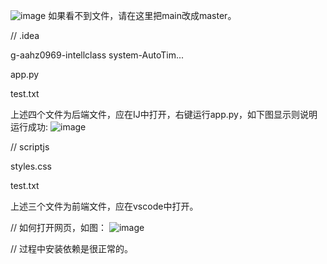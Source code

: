 ![image](https://github.com/user-attachments/assets/c4a46f36-51e9-47e1-ab54-b7aab0c51d91)
如果看不到文件，请在这里把main改成master。

//
.idea

g-aahz0969-intellclass system-AutoTim...

app.py

test.txt

上述四个文件为后端文件，应在IJ中打开，右键运行app.py，如下图显示则说明运行成功:
![image](https://github.com/user-attachments/assets/b43ad923-11df-4113-b42a-58aa2a1cc86c)

//
scriptjs

styles.css

test.txt

上述三个文件为前端文件，应在vscode中打开。

//
如何打开网页，如图：
![image](https://github.com/user-attachments/assets/4e9bd631-3154-4188-8abf-1690747f1d75)

//
过程中安装依赖是很正常的。
